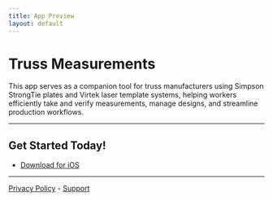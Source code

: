 ```yaml
---
title: App Preview
layout: default
---
```


# Truss Measurements

This app serves as a companion tool for truss manufacturers using Simpson StrongTie plates and Virtek laser template systems, helping workers efficiently take and verify measurements, manage designs, and streamline production workflows.

---

## Get Started Today!
- [Download for iOS ](https://apps.apple.com/us/app/county-truss-measurements/id6739022657)

---

[Privacy Policy](./policy.md) - [Support](./support.md)
